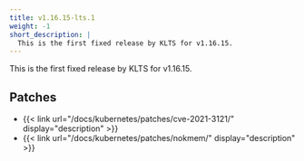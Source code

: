 ```yaml
---
title: v1.16.15-lts.1
weight: -1
short_description: |
  This is the first fixed release by KLTS for v1.16.15.
---
```


This is the first fixed release by KLTS for v1.16.15.

## Patches

- {{< link url="/docs/kubernetes/patches/cve-2021-3121/" display="description" >}}
- {{< link url="/docs/kubernetes/patches/nokmem/" display="description" >}}
